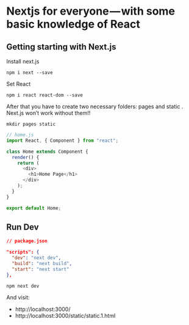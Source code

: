 # Nextjs for everyone — with some basic knowledge of React

## Getting starting with Next.js

Install next.js

```
npm i next --save
```

Set React

```
npm i react react-dom --save
```

After that you have to create two necessary folders: pages and static . Next.js won’t work without them!!

```
mkdir pages static
```

```js
// home.js
import React, { Component } from "react";

class Home extends Component {
  render() {
    return (
      <div>
        <h1>Home Page</h1>
      </div>
    );
  }
}

export default Home;
```

## Run Dev

```json
// package.json

"scripts": {
  "dev": "next dev",
  "build": "next build",
  "start": "next start"
},

```

```
npm next dev
```

And visit:

- http://localhost:3000/
- http://localhost:3000/static/static.1.html
